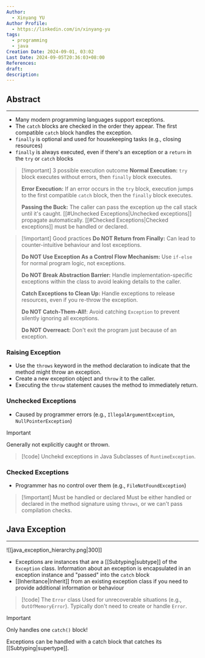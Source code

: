 ```yaml
---
Author:
  - Xinyang YU
Author Profile:
  - https://linkedin.com/in/xinyang-yu
tags:
  - programming
  - java
Creation Date: 2024-09-01, 03:02
Last Date: 2024-09-05T20:36:03+08:00
References: 
draft: 
description: 
---
```

## Abstract
---
- Many modern programming languages support exceptions.
- The `catch` blocks are checked in the order they appear. The first compatible `catch` block handles the exception.
- `finally` is optional and used for housekeeping tasks (e.g., closing resources)
- `finally` is always executed, even if there's an exception or a `return` in the `try` or `catch` blocks

>[!important] 3 possible execution outcome
> **Normal Execution:** `try` block executes without errors, then `finally` block executes.
> 
> **Error Execution:** If an error occurs in the `try` block, execution jumps to the first compatible `catch` block, then the `finally` block executes.
> 
> **Passing the Buck:** The caller can pass the exception up the call stack until it's caught. [[#Unchecked Exceptions|Unchecked exceptions]] propagate automatically. [[#Checked Exceptions|Checked exceptions]] must be handled or declared.


>[!important] Good practices
> **Do NOT Return from Finally:** Can lead to counter-intuitive behaviour and lost exceptions.
> 
> **Do NOT Use Exception As a Control Flow Mechanism:** Use `if-else` for normal program logic, not exceptions.
> 
> **Do NOT Break Abstraction Barrier:** Handle implementation-specific exceptions within the class to avoid leaking details to the caller.
> 
> **Catch Exceptions to Clean Up:** Handle exceptions to release resources, even if you re-throw the exception.
> 
> **Do NOT Catch-Them-All!**: Avoid catching `Exception` to prevent silently ignoring all exceptions.
> 
> **Do NOT Overreact:** Don't exit the program just because of an exception.

### Raising Exception
- Use the `throws` keyword in the method declaration to indicate that the method might throw an exception.
- Create a new exception object and `throw` it to the caller.
- Executing the `throw` statement causes the method to immediately return.

### Unchecked Exceptions
- Caused by programmer errors (e.g., `IllegalArgumentException`, `NullPointerException`)

>[!important]
> Generally not explicitly caught or thrown.

>[!code] Unchekd exceptions in Java
> Subclasses of `RuntimeException`.

### Checked Exceptions
- Programmer has no control over them (e.g., `FileNotFoundException`)

>[!important] Must be handled or declared
> Must be either handled or declared in the method signature using `throws`, or we can't pass compilation checks.

## Java Exception
---
![[java_exception_hierarchy.png|300]]

- Exceptions are instances that are a [[Subtyping|subtype]] of the `Exception` class. Information about an exception is encapsulated in an exception instance and "passed" into the `catch` block
- [[Inheritance|Inherit]] from an existing exception class if you need to provide additional information or behaviour


>[!code] The `Error` class
> Used for unrecoverable situations (e.g., `OutOfMemoryError`). Typically don't need to create or handle `Error`.



>[!important]
> Only handles one `catch()` block!
> 
> Exceptions can be handled with a catch block that catches its [[Subtyping|supertype]].

